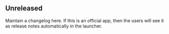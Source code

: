 ## Unreleased
Maintain a changelog here. If this is an official app, then the users will see it as release notes automatically in the launcher.